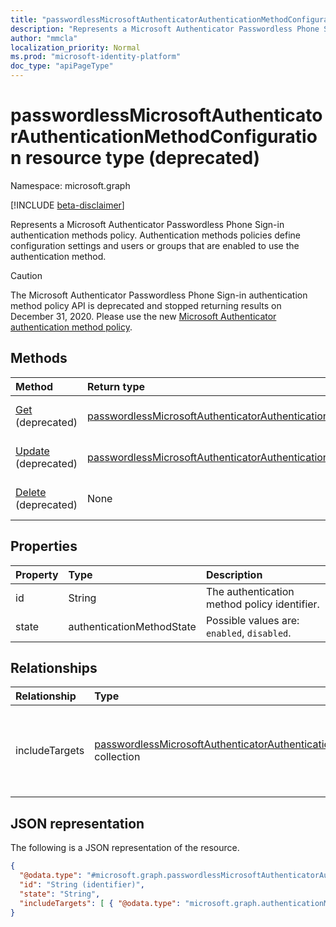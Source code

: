 ```yaml
---
title: "passwordlessMicrosoftAuthenticatorAuthenticationMethodConfiguration resource type"
description: "Represents a Microsoft Authenticator Passwordless Phone Sign-in authentication methods policy."
author: "mmcla"
localization_priority: Normal
ms.prod: "microsoft-identity-platform"
doc_type: "apiPageType"
---
```


# passwordlessMicrosoftAuthenticatorAuthenticationMethodConfiguration resource type (deprecated)

Namespace: microsoft.graph

[!INCLUDE [beta-disclaimer](../../includes/beta-disclaimer.md)]

Represents a Microsoft Authenticator Passwordless Phone Sign-in authentication methods policy. Authentication methods policies define configuration settings and users or groups that are enabled to use the authentication method.

> [!CAUTION]
> The Microsoft Authenticator Passwordless Phone Sign-in authentication method policy API is deprecated and stopped returning results on December 31, 2020. Please use the new [Microsoft Authenticator authentication method policy](../resources/microsoftAuthenticatorAuthenticationMethodConfiguration.md).


## Methods
|Method|Return type|Description|
|:---|:---|:---|
|[Get](../api/passwordlessmicrosoftauthenticatorauthenticationmethodconfiguration-get.md) (deprecated)|[passwordlessMicrosoftAuthenticatorAuthenticationMethodConfiguration](../resources/passwordlessmicrosoftauthenticatorauthenticationmethodconfiguration.md)|Read the properties and relationships of a passwordlessMicrosoftAuthenticatorAuthenticationMethodConfiguration object.|
|[Update](../api/passwordlessmicrosoftauthenticatorauthenticationmethodconfiguration-update.md) (deprecated)|[passwordlessMicrosoftAuthenticatorAuthenticationMethodConfiguration](../resources/passwordlessmicrosoftauthenticatorauthenticationmethodconfiguration.md)|Update the properties of a passwordlessMicrosoftAuthenticatorAuthenticationMethodConfiguration object.|
|[Delete](../api/passwordlessmicrosoftauthenticatorauthenticationmethodconfiguration-delete.md) (deprecated)|None|Reverts the passwordlessMicrosoftAuthenticatorAuthenticationMethodConfiguration object to its default configuration.|


## Properties
|Property|Type|Description|
|:---|:---|:---|
|id|String|The authentication method policy identifier.|
|state|authenticationMethodState|Possible values are: `enabled`, `disabled`.|

## Relationships
|Relationship|Type|Description|
|:---|:---|:---|
|includeTargets|[passwordlessMicrosoftAuthenticatorAuthenticationMethodTarget](../resources/passwordlessmicrosoftauthenticatorauthenticationmethodtarget.md) collection|A collection of users or groups who are enabled to use the authentication method.|

## JSON representation
The following is a JSON representation of the resource.
<!-- {
  "blockType": "resource",
  "keyProperty": "id",
  "@odata.type": "microsoft.graph.passwordlessMicrosoftAuthenticatorAuthenticationMethodConfiguration",
  "baseType": "microsoft.graph.authenticationMethodConfiguration",
  "openType": false
}
-->
``` json
{
  "@odata.type": "#microsoft.graph.passwordlessMicrosoftAuthenticatorAuthenticationMethodConfiguration",
  "id": "String (identifier)",
  "state": "String",
  "includeTargets": [ { "@odata.type": "microsoft.graph.authenticationMethodTarget" } ]
}
```
